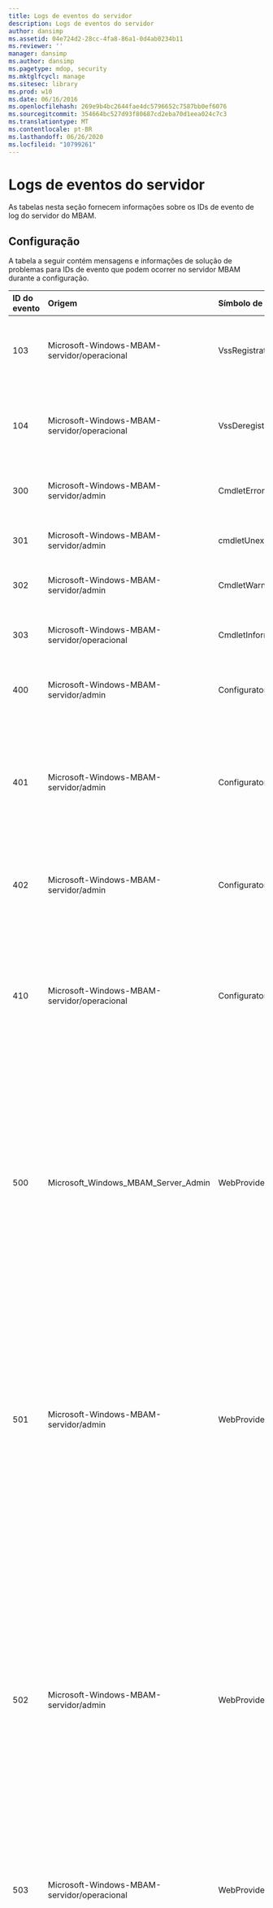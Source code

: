 ```yaml
---
title: Logs de eventos do servidor
description: Logs de eventos do servidor
author: dansimp
ms.assetid: 04e724d2-28cc-4fa8-86a1-0d4ab0234b11
ms.reviewer: ''
manager: dansimp
ms.author: dansimp
ms.pagetype: mdop, security
ms.mktglfcycl: manage
ms.sitesec: library
ms.prod: w10
ms.date: 06/16/2016
ms.openlocfilehash: 269e9b4bc2644fae4dc5796652c7587bb0ef6076
ms.sourcegitcommit: 354664bc527d93f80687cd2eba70d1eea024c7c3
ms.translationtype: MT
ms.contentlocale: pt-BR
ms.lasthandoff: 06/26/2020
ms.locfileid: "10799261"
---
```

# Logs de eventos do servidor


As tabelas nesta seção fornecem informações sobre os IDs de evento de log do servidor do MBAM.

## Configuração


A tabela a seguir contém mensagens e informações de solução de problemas para IDs de evento que podem ocorrer no servidor MBAM durante a configuração.

<table>
<colgroup>
<col width="20%" />
<col width="20%" />
<col width="20%" />
<col width="20%" />
<col width="20%" />
</colgroup>
<thead>
<tr class="header">
<th align="left">ID do evento</th>
<th align="left">Origem</th>
<th align="left">Símbolo de evento</th>
<th align="left">Mensagem</th>
<th align="left">Solução de problemas</th>
</tr>
</thead>
<tbody>
<tr class="odd">
<td align="left"><p>103</p></td>
<td align="left"><p>Microsoft-Windows-MBAM-servidor/operacional</p></td>
<td align="left"><p>VssRegistrationException</p></td>
<td align="left"><p>Uma exceção foi gerada durante o registro do VSS.</p></td>
<td align="left"><p></p></td>
</tr>
<tr class="even">
<td align="left"><p>104</p></td>
<td align="left"><p>Microsoft-Windows-MBAM-servidor/operacional</p></td>
<td align="left"><p>VssDeregistrationException</p></td>
<td align="left"><p>Uma exceção foi gerada durante o cancelamento de registro do VSS.</p></td>
<td align="left"><p></p></td>
</tr>
<tr class="odd">
<td align="left"><p>300</p></td>
<td align="left"><p>Microsoft-Windows-MBAM-servidor/admin</p></td>
<td align="left"><p>CmdletError</p></td>
<td align="left"><p>Falha ao remover a pasta.</p></td>
<td align="left"><p>Indica que ocorreu um erro de encerramento ao executar uma tarefa. Inspecione outras mensagens de evento no log para diagnosticar ainda mais a configuração do MBAM.</p></td>
</tr>
<tr class="even">
<td align="left"><p>301</p></td>
<td align="left"><p>Microsoft-Windows-MBAM-servidor/admin</p></td>
<td align="left"><p>cmdletUnexpectedError</p></td>
<td align="left"><p>Erro de cmdlet inesperado.</p></td>
<td align="left"><p></p></td>
</tr>
<tr class="odd">
<td align="left"><p>302</p></td>
<td align="left"><p>Microsoft-Windows-MBAM-servidor/admin</p></td>
<td align="left"><p>CmdletWarning</p></td>
<td align="left"><p>Aviso de cmdlet.</p></td>
<td align="left"><p></p></td>
</tr>
<tr class="even">
<td align="left"><p>303</p></td>
<td align="left"><p>Microsoft-Windows-MBAM-servidor/operacional</p></td>
<td align="left"><p>CmdletInformation</p></td>
<td align="left"><p>Informações do cmdlet.</p></td>
<td align="left"><p>Somente informativo; sem necessidade de solução de problemas. O evento indica que uma tarefa está ocorrendo pelos cmdlets como enabling\disabling um recurso ou cancelando uma operação.</p></td>
</tr>
<tr class="odd">
<td align="left"><p>400</p></td>
<td align="left"><p>Microsoft-Windows-MBAM-servidor/admin</p></td>
<td align="left"><p>ConfiguratorError</p></td>
<td align="left"><p>Erro do Configurador.</p></td>
<td align="left"><p>Indica que ocorreu um erro ao iniciar o configurador MBAM. Certifique-se de que o usuário tenha privilégios adequados para iniciar o configurador do MBAM.</p></td>
</tr>
<tr class="even">
<td align="left"><p>401</p></td>
<td align="left"><p>Microsoft-Windows-MBAM-servidor/admin</p></td>
<td align="left"><p>ConfiguratorUnexpectedError</p></td>
<td align="left"><p>Erro de configurador inesperado.</p></td>
<td align="left"><p>Indica que ocorreu um erro de encerramento ao executar uma tarefa do Configurador MBAM. A mensagem de erro conterá mais detalhes sobre o erro. Inspecione outras mensagens de erro no log de eventos para diagnosticar ainda mais a configuração do MBAM. Os erros conhecidos incluem:</p>
<ul>
<li><p>Falha ao recuperar ou validar um certificado selecionado pelo usuário</p></li>
<li><p>Falha ao analisar a URL dos relatórios</p></li>
<li><p>Falha ao abrir logs de eventos para o usuário</p></li>
</ul></td>
</tr>
<tr class="odd">
<td align="left"><p>402</p></td>
<td align="left"><p>Microsoft-Windows-MBAM-servidor/admin</p></td>
<td align="left"><p>ConfiguratorWarning</p></td>
<td align="left"><p>Aviso do Configurador.</p></td>
<td align="left"><p>Indica que uma tarefa do MBAM configurador não está concluída como esperado, mas não foi completamente reprovada. As tarefas conhecidas incluem o certificado ausente na loja do LocalMachine\My que foi configurada no recurso de aplicativo Web ou um tempo limite para uma tarefa pendente.</p></td>
</tr>
<tr class="even">
<td align="left"><p>410</p></td>
<td align="left"><p>Microsoft-Windows-MBAM-servidor/operacional</p></td>
<td align="left"><p>ConfiguratorInformation</p></td>
<td align="left"><p>Informações do Configurador.</p></td>
<td align="left"><p>Somente informativo; sem necessidade de solução de problemas. O evento indica que uma tarefa está sendo invocada pelo configurador MBAM. As tarefas conhecidas incluem:</p>
<ul>
<li><p>Iniciando o configurador</p></li>
<li><p>Verificando pré-requisitos de software para um recurso do MBAM</p></li>
<li><p>Validando parâmetros para um recurso do MBAM</p></li>
<li><p>Enabling\disabling\committing um recurso MBAM</p></li>
<li><p>Gerando um script do PowerShell a partir do Configurador</p></li>
</ul></td>
</tr>
<tr class="odd">
<td align="left"><p>500</p></td>
<td align="left"><p>Microsoft_Windows_MBAM_Server_Admin</p></td>
<td align="left"><p>WebProviderUnexpectedError</p></td>
<td align="left"><p>Erro inesperado do provedor do aplicativo Web.</p></td>
<td align="left"><p>Indica que ocorreu um erro ao habilitar e configurar um site da Web do MBAM ou serviço Web no IIS. Os erros conhecidos incluem:</p>
<ul>
<li><p>Falha ao localizar a pasta raiz WWW do IIS</p></li>
<li><p>Falha ao acessar a configuração do IIS no web.config devido a arquivos malformados ou configurações ausentes</p></li>
<li><p>Falha ao criar ou remover um aplicativo Web</p></li>
<li><p>Violação de acesso do IIS</p></li>
</ul>
<p>Esse erro também será registrado se MBAM não conseguir acessar o Active Directory (AD) para validar contas de usuário. Verifique se o IIS está instalado, corretamente configurado e se o serviço IIS está em execução. Verifique se todas as verificações de pré-requisitos do software MBAM foram aprovadas. Verifique se o usuário tem as permissões corretas para criar aplicativos Web na instância do IIS. Verifique se o usuário tem acesso para ler objetos de conta de usuário no AD.</p></td>
</tr>
<tr class="even">
<td align="left"><p>501</p></td>
<td align="left"><p>Microsoft-Windows-MBAM-servidor/admin</p></td>
<td align="left"><p>WebProviderError</p></td>
<td align="left"><p>Erro inesperado do provedor do aplicativo Web.</p></td>
<td align="left"><p>Indica que ocorreu um erro ao habilitar, desabilitar ou configurar um site ou serviço da Web do MBAM no IIS. Os erros conhecidos incluem:</p>
<ul>
<li><p>Falha ao ler informações de associação básicas ou WSHttp do IIS</p></li>
<li><p>Seção identidade ausente ou entrada DNS na seção identidade nos arquivos de configuração do IIS</p></li>
<li><p>Falha ao abrir a chave do registro HKLM\SOFTWARE\Microsoft\InetStp</p></li>
<li><p>Falha ao ler o valor PathWWWRoot da chave do registro HKLM\SOFTWARE\Microsoft\InetStp</p></li>
<li><p>O usuário está tentando especificar um nome de diretório virtual com um nome reservado para MBAM</p></li>
</ul>
<p>Verifique se o IIS está instalado e configurado corretamente. Verifique se a chave do registro HKLM\SOFTWARE\Microsoft\InetStp: PathWWWRoot existe e está acessível. Verifique se as informações de associação no IIS não estão corrompidas.</p></td>
</tr>
<tr class="odd">
<td align="left"><p>502</p></td>
<td align="left"><p>Microsoft-Windows-MBAM-servidor/admin</p></td>
<td align="left"><p>WebProviderWarning</p></td>
<td align="left"><p>Aviso de provedor de aplicativo Web.</p></td>
<td align="left"><p>Indica que ocorreu um erro de não encerramento ao habilitar um site ou serviço da Web do MBAM. Os erros conhecidos incluem:</p>
<ul>
<li><p>Falha ao acessar o AD para validar o SPN (nome da entidade de serviço) na conta do pool de aplicativos</p></li>
<li><p>Falha ao validar o SPN porque ele está atribuído a várias contas no AD</p></li>
<li><p>Falha ao registrar um SPN na conta do pool de aplicativos no AD</p></li>
<li><p>O SPN está registrado em uma conta diferente do pool de aplicativos no AD</p></li>
<li><p>Falha ao remover o SPN da conta do pool de aplicativos no anúncio durante uma operação de reversão</p></li>
<li><p>Falha ao verificar se o grupo de IIS_IUSRS recebeu o privilégio de logon como um lote no servidor IIS</p></li>
</ul>
<p>A mensagem do evento conterá mais informações sobre o erro específico. Verifique se o anúncio pode ser acessado do servidor em que a instalação do MBAM está sendo executada. Verifique se o usuário que está executando a instalação do MBAM tem permissões de leitura na conta do pool de aplicativos no AD. Se um SPN já estiver registrado na conta do pool de aplicativos no AD, certifique-se de que ele não esteja registrado em outras contas.</p></td>
</tr>
<tr class="even">
<td align="left"><p>503</p></td>
<td align="left"><p>Microsoft-Windows-MBAM-servidor/operacional</p></td>
<td align="left"><p>WebProviderInformation</p></td>
<td align="left"><p>Informações do provedor de aplicativos Web. Descritivo</p></td>
<td align="left"><p>Somente informativo; sem necessidade de solução de problemas. O evento indica que uma tarefa está sendo invocada pela configuração do MBAM. As tarefas conhecidas incluem obter a configuração do IIS, como informações de associação e site raiz, e configurar o SPN (nome da entidade de serviço).</p></td>
</tr>
<tr class="odd">
<td align="left"><p>600</p></td>
<td align="left"><p>Microsoft-Windows-MBAM-servidor/admin</p></td>
<td align="left"><p>SetupUnexpectedError</p></td>
<td align="left"><p>Erro de configuração inesperado.</p></td>
<td align="left"><p>Indica que ocorreu um erro de encerramento ao enabling\disabling ou configuração de um recurso do MBAM. Os erros conhecidos incluem:</p>
<ul>
<li><p>Falha ao reverter uma tarefa após um erro</p></li>
<li><p>Falha ao ler do registro</p></li>
<li><p>Falha ao criar ou excluir uma pasta no sistema de arquivos</p></li>
<li><p>Falha ao ler informações sobre a versão do SQL</p></li>
<li><p>Falha ao registrar o gravador VSS no SQL</p></li>
</ul>
<p>A mensagem do evento conterá mais informações sobre o erro específico. Verifique se todas as verificações de pré-requisitos do software MBAM foram aprovadas. Verifique se o caminho do registro MBAM, se existe, HKEY_LOCAL_MACHINE servidor \SOFTWARE\Microsoft\MBAM e todas as subchaves são legíveis. Verifique se o anúncio pode ser acessado do servidor em que a instalação do MBAM está sendo executada. Verifique se o usuário que está executando a instalação do MBAM tem permissões de leitura no AD.</p>
<p>Para um registro bem-sucedido do gravador do VSS, verifique se uma versão com suporte do SQL está instalada e se uma instância está acessível para o usuário que está executando a configuração do MBAM. Se você desabilitar um recurso do MBAM ou desinstalar o MBAM, verifique se todos os arquivos, como arquivos de log e arquivos de web.config estão fechados, para que o MBAM possa remover seus sites e serviços da Web.</p></td>
</tr>
<tr class="even">
<td align="left"><p>601</p></td>
<td align="left"><p>Microsoft-Windows-MBAM-servidor/admin</p></td>
<td align="left"><p>SetupError</p></td>
<td align="left"><p>Erro de instalação.</p></td>
<td align="left"><p>Indica que ocorreu um erro de encerramento ao enabling\disabling ou configuração de um recurso do MBAM. Os erros conhecidos incluem:</p>
<ul>
<li><p>Falha ao ler a configuração do MBAM no IIS</p></li>
<li><p>Seção appSettings corrompida na configuração do IIS ou configurações mal configuradas</p></li>
<li><p>Falha ao validar o nome do host</p></li>
<li><p>Falha ao ler informações sobre a versão do SQL</p></li>
<li><p>Falha ao registrar o gravador VSS no SQL</p></li>
</ul>
<p>A mensagem do evento conterá mais informações sobre o erro específico. Verifique se o IIS está instalado e configurado corretamente. Verifique se todas as verificações de pré-requisitos do software MBAM foram aprovadas. Para um registro bem-sucedido do gravador do VSS, verifique se uma versão com suporte do SQL está instalada e se uma instância está acessível para o usuário que está executando a configuração do MBAM.</p></td>
</tr>
<tr class="odd">
<td align="left"><p>602</p></td>
<td align="left"><p>Microsoft-Windows-MBAM-servidor/admin</p></td>
<td align="left"><p>SetupWarning</p></td>
<td align="left"><p>Aviso de instalação.</p></td>
<td align="left"><p>Indica que ocorreu um erro de não encerramento durante a enabling\disabling ou a configuração de um recurso MBAM, como a integração do Configuration Manager (CM) ou o aplicativo Web MBAM. Os erros conhecidos incluem: falha ao excluir relatórios do MBAM do ponto de função SRS no CM e falha ao resolver um nome de host do controlador de domínio. A mensagem do evento conterá mais informações sobre o erro específico.</p>
<p>Verifique se o anúncio pode ser acessado do servidor em que a instalação do MBAM está sendo executada. Verifique se o usuário que está executando a configuração do MBAM removeu permissões na instância do SSRS que está configurada como um ponto de função do SRS em CM.</p></td>
</tr>
<tr class="even">
<td align="left"><p>603</p></td>
<td align="left"><p>Microsoft-Windows-MBAM-servidor/operacional</p></td>
<td align="left"><p>SetupInformation</p></td>
<td align="left"><p>Informações de configuração.</p></td>
<td align="left"><p>Somente informativo; sem necessidade de solução de problemas.</p></td>
</tr>
<tr class="odd">
<td align="left"><p>605</p></td>
<td align="left"><p>Microsoft-Windows-MBAM-servidor/admin</p></td>
<td align="left"><p>WebProviderSoftwareCheckFailure</p></td>
<td align="left"><p>O aplicativo Web não pode ser habilitado porque uma ou mais dependências de software não estão sendo atendidas.</p></td>
<td align="left"><p>Durante a instalação do Web site/serviço Web do MBAM, a instalação do MBAM verifica se os pré-requisitos necessários estão corretos. Esta mensagem indica que o MBAM falhou ao instalar o Web site/serviço Web solicitado, pois o pré-requisito necessário está ausente. Consulte mensagens de erro anteriores a essa mensagem para obter mais informações sobre pré-requisitos ausentes.</p></td>
</tr>
<tr class="even">
<td align="left"><p>606</p></td>
<td align="left"><p>Microsoft-Windows-MBAM-servidor/admin</p></td>
<td align="left"><p>SetupParameterValidationFailure</p></td>
<td align="left"><p>O parâmetro necessário para habilitar o recurso do servidor não foi especificado ou não passou na validação.</p></td>
<td align="left"><p>Indica que o parâmetro necessário para configurar um recurso MBAM não foi especificado ou não passou na validação.</p></td>
</tr>
<tr class="odd">
<td align="left"><p>607</p></td>
<td align="left"><p>Microsoft-Windows-MBAM-servidor/admin</p></td>
<td align="left"><p>SetupParameterValidationFailureWithError</p></td>
<td align="left"><p>Erro encontrado ao tentar validar o parâmetro especificado necessário para habilitar o recurso do servidor.</p></td>
<td align="left"><p>Indica que um erro foi encontrado ao tentar validar o parâmetro especificado necessário para habilitar o recurso do servidor.</p></td>
</tr>
<tr class="even">
<td align="left"><p>700</p></td>
<td align="left"><p>Microsoft-Windows-MBAM-servidor/admin</p></td>
<td align="left"><p>DbProviderUnexpectedError</p></td>
<td align="left"><p>Erro inesperado do provedor do BD.</p></td>
<td align="left"><p></p></td>
</tr>
<tr class="odd">
<td align="left"><p>701</p></td>
<td align="left"><p>Microsoft-Windows-MBAM-servidor/admin</p></td>
<td align="left"><p>DbProviderError</p></td>
<td align="left"><p>Erro do provedor do BD.</p></td>
<td align="left"><p>A mensagem contida na seção EventDetails deve fornecer mais informações sobre o erro real. Estas são algumas das áreas a serem verificadas:</p>
<ul>
<li><p>A instalação do MBAM falhou ao se conectar ao banco de dados usando as informações de conexão fornecidas. Verifique os detalhes da cadeia de conexão fornecidos à instalação do MBAM.</p></li>
<li><p>A instalação do MBAM não pôde se conectar ao banco de dados fornecido usando as credenciais de conta de domínio fornecidas. Verifique se o nome de usuário e a senha da conta de domínio são válidos.</p></li>
<li><p>A instalação do MBAM não pôde se conectar ao banco de dados fornecido usando as credenciais de conta de domínio fornecidas. Verifique se a conta de domínio fornecida tem permissões necessárias no lugar para se conectar ao banco de dados do MBAM.</p></li>
<li><p>MBAM PAC do DAC não será bem-sucedida se uma versão mais recente do banco de dados do MBAM já estiver instalada. Verifique se uma nova versão do bancos de dados do MBAM não existe no SQL Server fornecido.</p></li>
</ul></td>
</tr>
<tr class="even">
<td align="left"><p>702</p></td>
<td align="left"><p>Microsoft-Windows-MBAM-servidor/admin</p></td>
<td align="left"><p>DbProviderWarning</p></td>
<td align="left"><p>Aviso do provedor de BD.</p></td>
<td align="left"><p></p></td>
</tr>
<tr class="odd">
<td align="left"><p>703</p></td>
<td align="left"><p>Microsoft-Windows-MBAM-servidor/operacional</p></td>
<td align="left"><p>DbProviderInformation</p></td>
<td align="left"><p>Informações do provedor do banco de dados.</p></td>
<td align="left"><p>Somente informativo; sem necessidade de solução de problemas.</p></td>
</tr>
<tr class="even">
<td align="left"><p>704</p></td>
<td align="left"><p>Microsoft-Windows-MBAM-servidor/admin</p></td>
<td align="left"><p>DbProviderDacError</p></td>
<td align="left"><p>Ocorreu um erro ao implantar o aplicativo da camada de dados.</p></td>
<td align="left"><p>O MBAM empacota seus bancos de dados como aplicativos da camada de dados e tenta registrá-los usando Microsoft. SqlServer. DAC. DacServices. A mensagem de erro no contexto é reportada pelo serviço DAC. O evento deve conter informações detalhadas sobre o que causou. Leia as informações na mensagem de erro para solucionar e corrigir o problema.</p></td>
</tr>
<tr class="odd">
<td align="left"><p>705</p></td>
<td align="left"><p>Microsoft-Windows-MBAM-servidor/admin</p></td>
<td align="left"><p>DbProviderDacWarning</p></td>
<td align="left"><p>Ocorreu um aviso ao implantar o aplicativo da camada de dados.</p></td>
<td align="left"><p>MBAM compacta seus bancos de dados como aplicativo da camada de dados e tenta registrá-los usando Microsoft. SqlServer. DAC. DacServices. A mensagem de aviso em contexto é reportada pelo serviço DAC. O evento deve conter informações detalhadas sobre o que causou. Leia as informações na mensagem de aviso para solucionar e corrigir o problema.</p></td>
</tr>
<tr class="even">
<td align="left"><p>706</p></td>
<td align="left"><p>Microsoft-Windows-MBAM-servidor/operacional</p></td>
<td align="left"><p>DbProviderDacInformation</p></td>
<td align="left"><p>Uma mensagem foi gerada durante a implantação do aplicativo da camada de dados.</p></td>
<td align="left"><p>Somente informativo; sem necessidade de solução de problemas.</p></td>
</tr>
<tr class="odd">
<td align="left"><p>800</p></td>
<td align="left"><p>Microsoft-Windows-MBAM-servidor/admin</p></td>
<td align="left"><p>ReportProviderUnexpectedError</p></td>
<td align="left"><p>Erro inesperado do provedor de relatório.</p></td>
<td align="left"><p>Erro inesperado do provedor de relatório. Descritivo {exceptionDetails} Estes são alguns dos possíveis detalhes da exceção:</p>
<p><strong>Ocorreu um erro ao obter o nome do &#39; do diretório {directoryName} &#39;</strong></p>
<p><strong>Ocorreu uma exceção ao obter arquivos para o diretório &#39; {directoryName} &#39;</strong></p>
<p><strong>Ocorreu uma exceção ao enumerar os diretórios no diretório &#39; {directoryName} &#39;</strong></p>
<p><strong>Ocorreu uma exceção ao ler todos os bytes para o arquivo &#39; {fileName} &#39;</strong></p>
<p>Durante a instalação do MBAM, o programa de instalação do MBAM descompacta todos os arquivos de relatório para o caminho de instalação especificado. Como parte da instalação do relatório, o módulo de instalação tenta acessar os arquivos de relatório descompactados no caminho de instalação e se comunica com o SQL Reporting Services para publicar os arquivos de relatório. Os erros acima ocorrem quando o MBAM não pode acessar os arquivos/pastas no caminho de instalação descompactado. Estas são algumas dicas para solucionar esse problema:</p>
<ul>
<li><p>Verifique se o MBAM está instalado.</p></li>
<li><p>Verifique se a RegKey HKEY_LOCAL_MACHINE \SOFTWARE\Microsoft\MBAM Server\InstallationPath está presente e acessível para o usuário que está executando.</p></li>
<li><p>Verifique se o caminho para os arquivos de relatório em MBAM InstallationPath não excede 248 caracteres.</p></li>
<li><p>Verifique se a pasta de instalação do MBAM ou os arquivos contidos no caminho de instalação do MBAM não foram modificados desde a instalação.</p></li>
<li><p>Verifique se o usuário que está executando a instalação está autorizado a ler de/gravar na pasta de instalação do MBAM.</p></li>
</ul>
<p><strong>Falha na conectividade do Reporting Services. {exceptionDetails}</strong></p>
<p>Durante a instalação dos relatórios do MBAM, os módulos tentam se comunicar com os serviços Web do SSRS para criar pastas e publicar relatórios. A mensagem acima indica que o MBAM não pôde localizar ou se comunicar com os serviços Web do SSRS. Estas são algumas dicas para solucionar esse problema:</p>
<ul>
<li><p>Verifique se o SSRS está instalado no computador especificado.</p></li>
<li><p>Usar o console do SSRS Verifique se o SSRS está habilitado e em execução.</p></li>
<li><p>Verifique se o usuário que está executando a instalação está autorizado a acessar o SSRS.</p></li>
</ul>
<p><strong>Falha ao remover os relatórios do MBAM que usam a URL da instância do Reporting Services &#39; {SSRSInstanceUrl} &#39;. Certifique-se de que a instância do SSRS necessária para os relatórios do MBAM esteja em execução e configurada corretamente.</strong></p>
<p>Quando a instalação do MBAM falha ou quando o usuário desabilita recursos de relatórios do MBAM, o módulo de instalação remove relatórios SSRS. A mensagem acima indica que o MBAM falhou ao remover relatórios SSRS. Estas são algumas dicas para solucionar esse problema:</p>
<ul>
<li><p>Verifique se o SSRS está instalado no computador especificado.</p></li>
<li><p>Usar o console do SSRS Verifique se o SSRS está habilitado e em execução.</p></li>
<li><p>Verifique se o usuário que está executando a instalação está autorizado a acessar o SSRS.</p></li>
</ul>
<p><strong>Ocorreu um erro ao publicar os relatórios. {exceptionDetails}.</strong></p>
<p>Durante a instalação dos relatórios do MBAM, os módulos tentam se comunicar com os serviços Web do SSRS para criar pastas e publicar relatórios. A mensagem acima indica que o serviço Web do SSRS relatou e exceção ao publicar relatórios. Estas são algumas dicas para solucionar esse problema:</p>
<ul>
<li><p>Usar o console do SSRS Verifique se o SSRS está habilitado e em execução.</p></li>
<li><p>Verifique se o usuário que está executando a instalação está autorizado a acessar/publicar relatórios no SSRS.</p></li>
</ul>
<p><strong>Uma política para o nome de usuário do grupo &#39; {userName} &#39; já existe. Caso não esteja correto, revise manualmente o serviço de relatório para políticas duplicadas ou inválidas.</strong></p>
<p>Após a publicação de relatórios do MBAM, a instalação do MBAM tenta criar um MBAM relatar funções aos usuários (se ele ainda não existir) e define a política de usuário correspondente. O erro acima indica que o serviço Web SSRS emitiu uma exceção ao configurar a política de função de usuário de relatório. Siga as instruções na mensagem do evento e consulte &quot; <a href="https://www.microsoft.com/technet/support/ee/transform.aspx?ProdName=SQL+Server+Reporting+Services&amp;ProdVer=8.00&amp;EvtID=rsInvalidPolicyDefinition&amp;EvtSrc=Microsoft.ReportingServices.Diagnostics.ErrorStrings.resources.Strings&amp;LCID=1033&amp;quot" data-raw-source="https://www.microsoft.com/technet/support/ee/transform.aspx?ProdName=SQL+Server+Reporting+Services&amp;amp;ProdVer=8.00&amp;amp;EvtID=rsInvalidPolicyDefinition&amp;amp;EvtSrc=Microsoft.ReportingServices.Diagnostics.ErrorStrings.resources.Strings&amp;amp;LCID=1033&amp;quot"> https://www.microsoft.com/technet/support/ee/transform.aspx?ProdName=SQL+Server+Reporting+Services&amp ; ProdVer = 8 &amp; EvtID = rsInvalidPolicyDefinition &amp; EvtSrc = Microsoft. ReportingServices. Diagnostics. ErrorStrings. Resources. Strings &amp; LCID = 1033&quot </a> ; para obter mais ajuda.</p>
<p><strong>Ocorreu um erro ao validar o acesso ao SSRS {exceptionDetails}.</strong></p>
<p>Como parte da verificação de pré-requisitos, a configuração do MBAM verifica se o usuário tem permissões necessárias para acessar/criar pasta em SSRS. A mensagem de erro indica que ocorreu uma exceção ao verificar o acesso ao SSRS. Consulte os detalhes da exceção para obter dicas de depuração.</p>
<p><strong>Ocorreu um erro de SOAP ao verificar a URL do SSRS. {exceptionDetails}</strong></p>
<p><strong>Ocorreu um erro na Web ao verificar a URL do SSRS. {exceptionDetails}</strong></p>
<p><strong>Ocorreu um erro http/https ao verificar a URL do SSRS. {exceptionDetails}</strong></p>
<p><strong>Ocorreu um erro ao verificar a URL do SSRS. {exceptionDetails}</strong></p>
<p>Como parte da verificação de pré-requisitos, a configuração do MBAM recupera URLs associadas à instância do SSRS fornecida e tenta se comunicar com o serviço Web do SSRS. A mensagem de erro acima indica que o serviço Web SSRS na URL fornecida emitiu uma exceção, consulte os detalhes da exceção para obter mais informações. Estas são algumas dicas para resolver problemas de comunicação do SSRS.</p>
<ul>
<li><p>Verifique se o SSRS está instalado no computador especificado.</p></li>
<li><p>Usar o console do SSRS Verifique se o SSRS está habilitado e em execução.</p></li>
<li><p>Verifique se o usuário que está executando a instalação está autorizado a acessar o SSRS.</p></li>
</ul>
<p><strong>Ocorreu um erro ao recuperar a versão do SSRS. {exceptionDetails}</strong></p>
<p>Como parte da verificação de pré-requisitos, a configuração MBAM consulta o WMI para recuperar o número de versão associado à instância SSRS fornecida. A mensagem de erro acima indica que ocorreu uma exceção ao consultar o WMI. Consulte exceptionDetails para obter mais informações. Estas são algumas verificações que você pode executar:</p>
<ul>
<li><p>Verifique se o SSRS com o nome da instância especificado está instalado no computador especificado.</p></li>
<li><p>Usar o console do SSRS Verifique se o SSRS está habilitado e em execução.</p></li>
<li><p>Verifique se o usuário que está executando a instalação está autorizado a consultar classe SSRS em namespace WMI.</p></li>
</ul>
<p><strong>O usuário atual não está autorizado a acessar o namespace WMI &#39; {ssrsWMINamespace} &#39;.</strong></p>
<p><strong>Ocorreu um erro ao enumerar o namespace &#39; {ssrsWMINamespace} &#39;. O servidor de RPC para o provedor de WMI SSRS no host local não foi encontrado.</strong></p>
<p><strong>Ocorreu um erro ao enumerar o namespace &#39; {ssrsNamespace} &#39;. Não é possível localizar uma instância do SSRS no host local.</strong></p>
<p><strong>Ocorreu um erro ao acessar o WMI. O servidor de RPC para a instância &#39; {ssrsInstance} &#39; não foi encontrado.</strong></p>
<p><strong>Ocorreu um erro ao acessar o WMI. O nome da instância &#39; {ssrsInstanceName} &#39; não está correto.</strong></p>
<p><strong>Ocorreu um erro ao acessar o WMI. Não é possível encontrar a instância &#39; {ssrsInstanceName} &#39; no host local.</strong></p>
<p>Como parte da verificação de pré-requisitos, a configuração MBAM consulta o WMI para recuperar o namespace WMI associado à instância fornecida. A mensagem de erro acima indica que e exceção ocorreu ao consultar a WMI. Consulte exceptionDetails para obter mais informações. Estas são algumas verificações que você pode executar:</p>
<ul>
<li><p>Verifique se o SSRS com o nome da instância especificado está instalado no computador especificado.</p></li>
<li><p>Usar o console do SSRS Verifique se o SSRS está habilitado e em execução.</p></li>
<li><p>Verifique se o usuário que está executando a instalação está autorizado a acessar/consultar a classe SSRS em namespace WMI.</p></li>
</ul></td>
</tr>
<tr class="even">
<td align="left"><p>801</p></td>
<td align="left"><p>Microsoft-Windows-MBAM-servidor/admin</p></td>
<td align="left"><p>ReportProviderError</p></td>
<td align="left"><p>Erro inesperado do provedor de relatório.</p></td>
<td align="left"><p>Devido ao nome da instância do SQL Server Reporting Services, o MBAM tenta encontrar o namespace WMI correspondente à instância de relatório e se conecta a ele. Esse erro ocorre se o MBAM encontrar uma exceção quando o MBAM procura ou tenta se conectar ao namespace WMI do SSRS. Leia as informações nas mensagens de erro registradas no canal de instalação do MBAM antes desta mensagem para obter mais detalhes. Veja algumas coisas que você pode verificar:</p>
<ul>
<li><p>Verifique se o SSRS com o nome de instância fornecido está ativo e em execução</p></li>
<li><p>Verifique se a conta de usuário que executa a instalação do MBAM tem as permissões necessárias para consultar/conectar-se ao namespace WMI do SSRS</p></li>
</ul></td>
</tr>
<tr class="odd">
<td align="left"><p>802</p></td>
<td align="left"><p>Microsoft-Windows-MBAM-servidor/admin</p></td>
<td align="left"><p>ReportProviderWarning</p></td>
<td align="left"><p>Aviso do provedor de relatório.</p></td>
<td align="left"><p></p></td>
</tr>
<tr class="even">
<td align="left"><p>803</p></td>
<td align="left"><p>Microsoft-Windows-MBAM-servidor/operacional</p></td>
<td align="left"><p>ReportProviderInformation</p></td>
<td align="left"><p>Relatar informações do provedor.</p></td>
<td align="left"><p>Somente informativo; sem necessidade de solução de problemas.</p></td>
</tr>
<tr class="odd">
<td align="left"><p>900</p></td>
<td align="left"><p>Microsoft-Windows-MBAM-servidor/admin</p></td>
<td align="left"><p>CMProviderUnexpectedError</p></td>
<td align="left"><p>Erro inesperado do provedor CM.</p></td>
<td align="left"><p>Indica que ocorreu um erro de encerramento ao enabling\disabling ou configuração do recurso de integração do Configuration Manager (CM) no MBAM. Os erros conhecidos incluem:</p>
<ul>
<li><p>Falha ao se conectar ao servidor de site CM pelo provedor de SMS</p></li>
<li><p>Falha ao ler do registro</p></li>
<li><p>Falha ao criar ou excluir uma pasta no sistema de arquivos</p></li>
<li><p>Falha ao localizar a instalação do console do Configuration Manager no computador local</p></li>
<li><p>Falha ao recuperar informações para a instância do SSRS configurada como um ponto de função do SRS no CM</p></li>
</ul>
<p>A mensagem do evento conterá mais informações sobre o erro específico. Verifique se todas as verificações de pré-requisitos do software MBAM foram aprovadas. Verifique se o caminho do registro MBAM, se existe, HKEY_LOCAL_MACHINE servidor \SOFTWARE\Microsoft\MBAM e todas as subchaves são legíveis. Verifique se o MBAM está sendo integrado com uma versão com suporte do Configuration Manager. Verifique se o console do Configuration Manager está instalado no computador em que a configuração do MBAM está sendo invocada e se o console pode ser usado para conexão com o servidor de site de destino CM. Verifique se uma instância válida do SSRS está configurada como um ponto de função do SRS em CM e se o usuário que está executando a configuração MBAM tem permissões read\write na instância do SSRS.</p></td>
</tr>
<tr class="even">
<td align="left"><p>901</p></td>
<td align="left"><p>Microsoft-Windows-MBAM-servidor/admin</p></td>
<td align="left"><p>CMProviderError</p></td>
<td align="left"><p>Erro inesperado do provedor CM.</p></td>
<td align="left"><p>Indica que ocorreu um erro de encerramento ao enabling\disabling ou configuração do recurso de integração do Configuration Manager (CM) no MBAM. Os erros conhecidos incluem:</p>
<ul>
<li><p>Falha ao se conectar ao servidor de site CM pelo provedor de SMS</p></li>
<li><p>Falha ao ler do registro</p></li>
<li><p>Falha ao criar ou excluir uma pasta no sistema de arquivos</p></li>
<li><p>Falha ao localizar a instalação do console do Configuration Manager no computador local</p></li>
<li><p>pasta do ConfigMgr ausente no SSRS como a pasta raiz dos relatórios de ponto de função SRS</p></li>
<li><p>fonte de dados compartilhada do ConfigMgr ausente no SSRS</p></li>
<li><p>Falha ao implantar relatórios SSRS na instância do SSRS configurada como um ponto de função do SRS no CM</p></li>
<li><p>Falha ao criar itens de configuração e linhas de base em CM</p></li>
</ul>
<p>A mensagem do evento conterá mais informações sobre o erro específico. Verifique se todas as verificações de pré-requisitos do software MBAM foram aprovadas. Verifique se o caminho do registro MBAM, se existe, HKEY_LOCAL_MACHINE servidor \SOFTWARE\Microsoft\MBAM e todas as subchaves são legíveis. Verifique se o MBAM está sendo integrado com uma versão com suporte do Configuration Manager. Verifique se o console do Configuration Manager está instalado no computador em que a configuração do MBAM está sendo invocada e se o console pode ser usado para conexão com o servidor de site de destino CM. Verifique se o usuário tem as permissões read\write necessárias para criar itens de configuração, linhas de base e coleções em CM. Verifique se uma instância válida do SSRS está configurada como um ponto de função do SRS em CM e se o usuário que está executando a configuração MBAM tem permissões read\write na instância do SSRS.</p></td>
</tr>
<tr class="odd">
<td align="left"><p>902</p></td>
<td align="left"><p>Microsoft_Windows_MBAM_Server_Admin</p></td>
<td align="left"><p>CMProviderWarning</p></td>
<td align="left"><p>Aviso do provedor CM.</p></td>
<td align="left"><p>Indica que ocorreu um erro de não encerramento ao habilitar o recurso de integração do Configuration Manager (CM). Os erros conhecidos incluem: falha ao confirmar regras de coleta no conjunto de computadores com suporte MBAM em CM e outros erros relacionados a redes e SSRS.</p>
<p>A mensagem do evento conterá mais informações sobre o erro específico. Algumas operações que causaram esse aviso são desativadas após o aviso. Se, após várias tentativas, o erro persistir, MBAM poderá terminar com um erro real. Inspecione outras mensagens de evento no log para diagnosticar ainda mais a configuração do MBAM.</p></td>
</tr>
<tr class="even">
<td align="left"><p>903</p></td>
<td align="left"><p>Microsoft-Windows-MBAM-servidor/operacional</p></td>
<td align="left"><p>CMProviderInformation</p></td>
<td align="left"><p>Informações do provedor CM.</p></td>
<td align="left"><p>Somente informativo; sem necessidade de solução de problemas.</p></td>
</tr>
</tbody>
</table>

 

## Operação


A tabela a seguir contém mensagens e informações de solução de problemas para IDs de evento que podem ocorrer enquanto o MBAM está em execução.

<table>
<colgroup>
<col width="20%" />
<col width="20%" />
<col width="20%" />
<col width="20%" />
<col width="20%" />
</colgroup>
<thead>
<tr class="header">
<th align="left">ID do evento</th>
<th align="left">Origem</th>
<th align="left">Símbolo de evento</th>
<th align="left">Mensagem</th>
<th align="left">Solução de problemas</th>
</tr>
</thead>
<tbody>
<tr class="odd">
<td align="left"><p>um</p></td>
<td align="left"><p>Microsoft-Windows-MBAM-Web/administrador</p></td>
<td align="left"><p>WebAppSpnError</p></td>
<td align="left"><p>Aplicativo: {SiteName} {VirtualDirectory} não contém os seguintes nomes principais de serviço (SPNs): {ListOfSpns} registre os SPNs necessários na conta: {ExecutionAccount}.</p></td>
<td align="left"><p>Para que a autenticação integrada do Windows seja bem-sucedida, os SPNs necessários devem estar vigentes. Esta mensagem indica que o SPN necessário para o aplicativo MBAM não foi configurado corretamente. Os detalhes contidos nesse evento devem fornecer mais informações.</p>
<p>Consulte "nome da entidade de serviço (SPN)" nos <a href="mbam-25-server-prerequisites-for-stand-alone-and-configuration-manager-integration-topologies.md#bkmk-prereqsams" data-raw-source="[MBAM 2.5 Server Prerequisites for Stand-alone and Configuration Manager Integration Topologies](mbam-25-server-prerequisites-for-stand-alone-and-configuration-manager-integration-topologies.md#bkmk-prereqsams)"> pré-requisitos do servidor do MBAM 2,5 para topologias autônomas e </a> de integração do Configuration Manager para obter mais informações.</p></td>
</tr>
<tr class="even">
<td align="left"><p>4</p></td>
<td align="left"><p>Microsoft-Windows-MBAM-Web/operacional</p></td>
<td align="left"><p>PerformanceCounterError</p></td>
<td align="left"><p>Ocorreu um erro ao recuperar um contador de desempenho.</p>
<p>Mensagem: {EventMessage} Category: {CategoryOfPerformanceCounter} contador de desempenho: {NameOfPerformanceCounter} instância: {nome da instância de categoria do contador de desempenho} exceção: {ExceptionThrown}</p>
<p>A mensagem de rastreamento conterá a mensagem de exceção real, algumas delas são explicadas aqui:</p>
<p><strong>ArgumentNullException </strong> : essa exceção será lançada se a categoria, o contador ou a instância do contador de desempenho solicitado for inválido.</p>
<p><strong>System. InvalidOperationException </strong> : CategoryName é uma cadeia de caracteres vazia ( &quot; &quot; ).-ou-CounterName é uma cadeia de caracteres vazia ( &quot; &quot; ).</p>
<p>-ou-a configuração de permissão de leitura/gravação solicitada é inválida para este contador.</p>
<p>-ou-a categoria especificada não existe (se readOnly for verdadeiro).</p>
<p>-ou-a categoria especificada não é uma categoria personalizada do .NET Framework (se readOnly for falso).</p>
<p>-ou-a categoria especificada está marcada como de várias instâncias e requer que o contador de desempenho seja criado com um nome de instância.</p>
<p>-ou-instanceName tem mais de 127 caracteres.</p>
<p>-ou-NomeDaCategoria e counterName foram traduzidos em diferentes idiomas.</p>
<p><strong>System. ComponentModel. Win32exception </strong> : ocorreu um erro ao acessar uma API do sistema.</p>
<p><strong>System. PlatformNotSupportedException </strong> : a plataforma é windows 98 ou Windows Millennium Edition (me), que não dá suporte a contadores de desempenho.</p>
<p><strong>System. UnauthorizedAccessException </strong> : o código que está em execução sem privilégios administrativos tentou ler um contador de desempenho.</p></td>
<td align="left"><p>A mensagem contida no evento fornecerá mais detalhes sobre a exceção que foi lançada. Se um System. UnauthorizedAccessException foi lançado, verifique se a conta de execução do MBAM (pool de aplicativos) tem acesso a APIs de contador de desempenho.</p></td>
</tr>
<tr class="odd">
<td align="left"><p>100</p></td>
<td align="left"><p>Microsoft-Windows-MBAM-Web/administrador</p></td>
<td align="left"><p>AdminServiceRecoveryDbError</p></td>
<td align="left"><p><strong>GetMachineUsers </strong> : ocorreu um erro ao obter as informações do usuário a partir do banco de dados. Mensagem: {Message}-ou-</p>
<p><strong>GetRecoveryKey </strong> : ocorreu um erro ao obter a chave de recuperação do banco de dados. Mensagem: {Message}-ou-</p>
<p><strong>GetRecoveryKey </strong> : ocorreu um erro ao obter as informações do usuário a partir do banco de dados. Mensagem: {Message}-ou-</p>
<p><strong>GetRecoveryKeyIds </strong> : ocorreu um erro ao obter as IDs da chave de recuperação do banco de dados. Mensagem: {Message}-ou-</p>
<p><strong>GetTpmHashForUser </strong> : ocorreu um erro ao obter dados de hash TPM do banco de dados de recuperação. Mensagem: {Message}-ou-</p>
<p><strong>GetTpmHashForUser </strong> : ocorreu um erro ao obter dados de hash TPM do banco de dados de recuperação. Mensagem: {Message}-ou-</p>
<p><strong>QueryDriveRecoveryData </strong> : ocorreu um erro ao obter dados de recuperação de unidade do banco de dados. Mensagem: {Message}-ou-</p>
<p><strong>QueryRecoveryKeyIdsForUser </strong> : ocorreu um erro ao obter as IDs da chave de recuperação do banco de dados. Mensagem: {Message}-ou-</p>
<p><strong>QueryVolumeUsers </strong> : ocorreu um erro ao obter as informações do usuário a partir do banco de dados.</p></td>
<td align="left"><p>Essa mensagem é registrada sempre que há uma exceção durante a comunicação com o banco de dados de recuperação do MBAM. Leia as informações contidas no rastreamento para obter detalhes específicos sobre a exceção.</p>
<p>Para obter as etapas de solução de problemas detalhadas, consulte o artigo do TechNet <a href="https://social.technet.microsoft.com/wiki/contents/articles/2102.how-to-troubleshoot-connecting-to-the-sql-server-database-engine.aspx" data-raw-source="[How to Troubleshoot Connecting to the SQL Server Database Engine](https://social.technet.microsoft.com/wiki/contents/articles/2102.how-to-troubleshoot-connecting-to-the-sql-server-database-engine.aspx)"> como solucionar problemas de conexão com o mecanismo de banco de dados do SQL Server </a> .</p></td>
</tr>
<tr class="even">
<td align="left"><p>101</p></td>
<td align="left"><p>Microsoft-Windows-MBAM-Web/administrador</p></td>
<td align="left"><p>AdminServiceComplianceDbError</p></td>
<td align="left"><p><strong>GetRecoveryKey </strong> : ocorreu um erro ao registrar um evento de auditoria no banco de dados de conformidade. Mensagem: {Message}-ou-</p>
<p><strong>GetRecoveryKeyIds </strong> : ocorreu um erro ao registrar um evento de auditoria no banco de dados de conformidade. Mensagem: {Message}-ou-</p>
<p><strong>GetTpmHashForUser </strong> : ocorreu um erro ao registrar um evento de auditoria no banco de dados de conformidade. Mensagem: {Message}-ou-</p>
<p><strong>QueryRecoveryKeyIdsForUser </strong> : ocorreu um erro ao registrar um evento de auditoria no banco de dados de conformidade. Mensagem: {Message}-ou-</p>
<p><strong>QueryDriveRecoveryData </strong> : ocorreu um erro ao registrar um evento de auditoria no banco de dados de conformidade. Mensagem: {Message}</p></td>
<td align="left"><p>Essa mensagem é registrada sempre que há uma exceção ao comunicar o banco de dados de conformidade do MBAM. Leia as informações contidas no rastreamento para obter detalhes específicos sobre a exceção.</p>
<p>Para obter as etapas de solução de problemas detalhadas, consulte o artigo do TechNet <a href="https://social.technet.microsoft.com/wiki/contents/articles/2102.how-to-troubleshoot-connecting-to-the-sql-server-database-engine.aspx" data-raw-source="[How to Troubleshoot Connecting to the SQL Server Database Engine](https://social.technet.microsoft.com/wiki/contents/articles/2102.how-to-troubleshoot-connecting-to-the-sql-server-database-engine.aspx)"> como solucionar problemas de conexão com o mecanismo de banco de dados do SQL Server </a> .</p></td>
</tr>
<tr class="odd">
<td align="left"><p>102</p></td>
<td align="left"><p>Microsoft-Windows-MBAM-Web/administrador</p></td>
<td align="left"><p>AgentServiceRecoveryDbError</p></td>
<td align="left"><p></p></td>
<td align="left"><p>Esta mensagem indica uma exceção quando o serviço de agente MBAM tenta se comunicar com o banco de dados de recuperação. Leia a mensagem contida no evento para obter informações específicas sobre a exceção.</p>
<p>Consulte o artigo do TechNet <a href="https://social.technet.microsoft.com/wiki/contents/articles/2102.how-to-troubleshoot-connecting-to-the-sql-server-database-engine.aspx" data-raw-source="[How to Troubleshoot Connecting to the SQL Server Database Engine](https://social.technet.microsoft.com/wiki/contents/articles/2102.how-to-troubleshoot-connecting-to-the-sql-server-database-engine.aspx)"> como solucionar problemas de conexão com o mecanismo de banco de dados do SQL Server </a> para verificar se a conta do pool de aplicativos do MBAM tem as permissões necessárias para se conectar ou executar no banco de dados de recuperação do MBAM.</p></td>
</tr>
<tr class="even">
<td align="left"><p>103</p></td>
<td align="left"><p>Microsoft-Windows-MBAM-Web/administrador</p></td>
<td align="left"><p>AgentServiceError</p></td>
<td align="left"><p>Não é possível detectar uma conta de computador cliente ou uma conta de usuário de migração de dados. - ou -</p>
<p>A verificação da conta falhou para a identificação de chamadas.</p></td>
<td align="left"><p>Sempre que uma chamada é feita nos &quot; &quot; &quot; &quot; métodos da Web PostKeyRecoveryInfo, IsRecoveryKeyResetRequired, &quot; CommitRecoveryKeyRest &quot; ou &quot; GetTpmHash &quot; nos serviços de agente do MBAM, ele recupera o contexto do chamador para obter credenciais de chamadas. Se o contexto do chamador for nulo ou ficar vazio, o serviço do agente MBAM registrará &quot; não é possível detectar a conta de computador cliente ou a conta de usuário da migração de dados.&quot;</p>
<p>A verificação da conta da mensagem &quot; falhou para a identificação de chamadas &quot; será registrada se o método da Web estiver esperando que o chamador seja uma conta de computador e o chamador não seja uma conta de computador, ou se o método da Web estiver, exceto se o autor for uma conta de usuário, e o chamador não for uma conta de usuário ou membro da conta do grupo de migração de dados.</p></td>
</tr>
<tr class="odd">
<td align="left"><p>104</p></td>
<td align="left"><p>Microsoft-Windows-MBAM-Web/administrador</p></td>
<td align="left"><p>StatusServiceComplianceDbConfigError</p></td>
<td align="left"><p>&quot;A cadeia de conexão do banco de dados de conformidade no registro está vazia.&quot;</p></td>
<td align="left"><p>Essa mensagem é registrada sempre que a cadeia de conexão do BD de conformidade é inválida.</p>
<p>Verifique o valor na chave do registro HKLM\Software\Microsoft\MBAM Server\Web\ComplianceDBConnectionString</p></td>
</tr>
<tr class="even">
<td align="left"><p>105</p></td>
<td align="left"><p>Microsoft-Windows-MBAM-Web/administrador</p></td>
<td align="left"><p>StatusServiceComplianceDbError</p></td>
<td align="left"><p></p></td>
<td align="left"><p>Esse erro indica que os sites/serviços Web do MBAM não puderam se conectar ao banco de dados do MBAMCompliance.</p>
<p>Consulte o artigo do TechNet <a href="https://social.technet.microsoft.com/wiki/contents/articles/2102.how-to-troubleshoot-connecting-to-the-sql-server-database-engine.aspx" data-raw-source="[How to Troubleshoot Connecting to the SQL Server Database Engine](https://social.technet.microsoft.com/wiki/contents/articles/2102.how-to-troubleshoot-connecting-to-the-sql-server-database-engine.aspx)"> como solucionar problemas de conexão com o mecanismo de banco de dados do SQL Server </a> para verificar se a conta do pool de aplicativos do IIS pode se conectar ao banco de dados de conformidade do MBAM.</p></td>
</tr>
<tr class="odd">
<td align="left"><p>106</p></td>
<td align="left"><p>Microsoft-Windows-MBAM-Web/administrador</p></td>
<td align="left"><p>HelpdeskError</p></td>
<td align="left"><p>A solicitação para URL {URL} causou um erro interno. - ou -</p>
<p>Ocorreu um erro ao obter informações de contexto de execução. Não é possível verificar o registro SPN (nome da entidade de serviço). - ou -</p>
<p>Ocorreu um erro ao verificar o registro SPN (nome da entidade de serviço).</p></td>
<td align="left"><p>Indica que uma exceção não tratada foi gerada no aplicativo helpdesk. Examine as entradas do log no canal operacional do administrador do MBAM para encontrar a exceção específica. or</p>
<p>Durante a operação de carregamento do website da assistência técnica inicial, uma verificação de SPN é realizada. Para verificar o SPN, a assistência técnica requer as informações da conta de execução, o SiteName do IIS e o ApplicationVirtualPath correspondente ao website da assistência técnica. Essa mensagem de erro é registrada quando uma ou mais delas são inválidas ou ausentes. or</p>
<p>Essa mensagem indica que uma exceção de segurança é lançada ao executar a verificação de SPN. Consulte a exceção contida na seção detalhes do evento.</p></td>
</tr>
<tr class="even">
<td align="left"><p>107</p></td>
<td align="left"><p>Microsoft-Windows-MBAM-Web/administrador</p></td>
<td align="left"><p>SelfServicePortalError</p></td>
<td align="left"><p>Ocorreu um erro ao obter a chave de recuperação para um usuário. EventDetails: {ExceptionMessage}-ou-</p>
<p>Ocorreu um erro ao obter informações de contexto de execução. Não é possível verificar o registro SPN (nome da entidade de serviço). EventDetails: User: {username Identity} Application: {SiteName\ApplicationVirtualPath}-ou-</p>
<p>Ocorreu um erro ao verificar o registro SPN (nome da entidade de serviço). EventDetails:{ExceptionMessage}</p></td>
<td align="left"><p>Indica que uma exceção inesperada foi gerada quando uma solicitação foi feita para recuperar a chave de recuperação. Consulte a mensagem de exceção contida na seção detalhes do evento. Se o rastreamento estiver habilitado no helpdesk do MBAM, consulte rastrear dados para obter mensagens de exceção detalhadas. or</p>
<p>Durante uma operação de carregamento inicial, o SSP (portal de autoatendimento) recupera as informações da conta de execução, do IIS SiteName e do ApplicationVirtualPath correspondente ao site de autoatendimento para verificar o SPN. Essa mensagem de erro é registrada quando um ou mais desses são inválidos. or</p>
<p>Esta mensagem indica que uma exceção de segurança foi gerada ao executar a verificação de SPN. Consulte a exceção contida na seção detalhes do evento.</p></td>
</tr>
<tr class="odd">
<td align="left"><p>108</p></td>
<td align="left"><p>Microsoft-Windows-MBAM-Web/administrador</p></td>
<td align="left"><p>DomainControllerError</p></td>
<td align="left"><p>Ocorreu um erro ao resolver o nome de domínio {DomainName}, ocorreu uma falha na alocação de memória. - ou -</p>
<p>Não foi possível invocar o método DsGetDcName. EventDetails:{ExceptionMessage}</p></td>
<td align="left"><p>Para resolver o nome de domínio, o MBAM aproveita a &quot; API DsGetDcName do &quot; Windows. Essa mensagem é registrada quando &quot; DsGetDcName &quot; retorna &quot; ERROR_NOT_ENOUGH_MEMORY &quot; indicando uma falha de alocação de memória. or</p>
<p>Esta mensagem indica que &quot; o &quot; método de API DsGetDcName não está disponível no sistema de hospedagem.</p></td>
</tr>
<tr class="even">
<td align="left"><p>109</p></td>
<td align="left"><p>Microsoft-Windows-MBAM-Web/administrador</p></td>
<td align="left"><p>WebAppRecoveryDbError</p></td>
<td align="left"><p>Ocorreu um erro ao ler a configuração do banco de dados de recuperação. A cadeia de conexão para o banco de dados de recuperação não está configurada. Mensagem: {Message}-ou-</p>
<p><strong>DoesUserHaveMatchingRecoveryKey </strong> : ocorreu um erro ao obter IDs de chave de recuperação para um usuário. Mensagem: {Message}-ou-</p>
<p><strong>QueryDriveRecoveryData </strong> : ocorreu um erro ao obter dados de recuperação de unidade. Mensagem: {Message}-ou-</p>
<p><strong>QueryRecoveryKeyIdsForUser </strong> : ocorreu um erro ao obter IDs de chave de recuperação para um usuário. Mensagem: {Message}-ou-</p>
<p>Ocorreu um erro ao obter hash de senha de TPM do banco de dados de recuperação. EventDetails:{ExceptionMessage}</p></td>
<td align="left"><p>Esta mensagem indica que as informações da cadeia de conexão do banco de dados de recuperação em &quot; HKLM\Software\Microsoft\MBAM Server\Web\RecoveryDBConnectionString &quot; são inválidas. Verifique o valor de chave do registro fornecido. or</p>
<p>Se qualquer uma das mensagens restantes for registrada, consulte as etapas de solução de problemas listadas no artigo do TechNet <a href="https://social.technet.microsoft.com/wiki/contents/articles/2102.how-to-troubleshoot-connecting-to-the-sql-server-database-engine.aspx" data-raw-source="[How to Troubleshoot Connecting to the SQL Server Database Engine](https://social.technet.microsoft.com/wiki/contents/articles/2102.how-to-troubleshoot-connecting-to-the-sql-server-database-engine.aspx)"> como solucionar problemas de conexão com o mecanismo de banco de dados do SQL Server </a> para verificar se uma conexão pode ser feita ao banco de dados de recuperação do MBAM a partir do servidor do IIS usando credenciais do pool de aplicativos.</p></td>
</tr>
<tr class="odd">
<td align="left"><p>110</p></td>
<td align="left"><p>Microsoft-Windows-MBAM-Web/administrador</p></td>
<td align="left"><p>WebAppComplianceDbError</p></td>
<td align="left"><p>Ocorreu um erro ao ler a configuração do banco de dados de conformidade. A cadeia de conexão para o banco de dados de conformidade não está configurada. - ou -</p>
<p><strong>GetRecoveryKeyForCurrentUser </strong> : ocorreu um erro ao registrar um evento de auditoria no banco de dados de conformidade. Mensagem: {Message}-ou-</p>
<p><strong>QueryRecoveryKeyIdsForUser </strong> : ocorreu um erro ao registrar um evento de auditoria no banco de dados de conformidade. Mensagem: {Message}-ou-</p>
<p><strong>QueryRecoveryKeyIdsForUser </strong> : ocorreu um erro ao registrar um evento de auditoria no banco de dados de conformidade. Mensagem: {Message}</p></td>
<td align="left"><p>Esta mensagem indica que as informações da cadeia de conexão do BD de conformidade em &quot; HKLM\Software\Microsoft\MBAM Server\Web\ComplianceDBConnectionString &quot; são inválidas. Verifique o valor correspondente à chave do registro acima. or</p>
<p>Se qualquer uma das mensagens restantes for registrada, consulte as etapas de solução de problemas listadas no artigo do TechNet <a href="https://social.technet.microsoft.com/wiki/contents/articles/2102.how-to-troubleshoot-connecting-to-the-sql-server-database-engine.aspx" data-raw-source="[How to Troubleshoot Connecting to the SQL Server Database Engine](https://social.technet.microsoft.com/wiki/contents/articles/2102.how-to-troubleshoot-connecting-to-the-sql-server-database-engine.aspx)"> como solucionar problemas de conexão com o mecanismo de banco de dados do SQL Server </a> para verificar se uma conexão pode ser feita ao banco de dados de conformidade do MBAM a partir do servidor do IIS usando as credenciais do pool de aplicativos.</p></td>
</tr>
<tr class="even">
<td align="left"><p>111</p></td>
<td align="left"><p>Microsoft-Windows-MBAM-Web/administrador</p></td>
<td align="left"><p>WebAppDbError</p></td>
<td align="left"><p></p></td>
<td align="left"><p>Esses erros indicam uma das duas condições a seguir</p>
<ul>
<li><p>Os sites/WebServices da MBAM não puderam se conectar ao banco de dados do MBAMCompliance ou do MBAMRecovery</p></li>
<li><p>Conta de execução de sites/WebServices da MBAM (conta do pool de aplicativos) não pôde executar o procedimento armazenado do GetVersion no banco de dados do MBAMCompliance ou MBAMRecovery</p></li>
</ul>
<p>A mensagem contida no evento irá fornecer mais detalhes sobre a exceção.</p>
<p>Consulte as etapas de solução de problemas listadas no artigo do TechNet <a href="https://social.technet.microsoft.com/wiki/contents/articles/2102.how-to-troubleshoot-connecting-to-the-sql-server-database-engine.aspx" data-raw-source="[How to Troubleshoot Connecting to the SQL Server Database Engine](https://social.technet.microsoft.com/wiki/contents/articles/2102.how-to-troubleshoot-connecting-to-the-sql-server-database-engine.aspx)"> como solucionar problemas de conexão com o mecanismo de banco de dados do SQL Server </a> para verificar se a conta de execução do MBAM (conta do pool de aplicativos) pode se conectar ao banco de dados de conformidade/recuperação do MBAM e tem permissões para executar o procedimento armazenado do GetVersion.</p></td>
</tr>
<tr class="odd">
<td align="left"><p>112</p></td>
<td align="left"><p>Microsoft-Windows-MBAM-Web/administrador</p></td>
<td align="left"><p>WebAppError</p></td>
<td align="left"><p>Ocorreu um erro ao verificar o registro SPN (nome da entidade de serviço). EventDetails:{ExceptionMessage}</p></td>
<td align="left"><p>Para executar a verificação de SPN, o MBAM consulta o Active Directory para recuperar uma lista de SPNs mapeado conta de execução. O MBAM também consulta o &quot;ApplicationHost.config&quot; para obter associações de site do MBAM. Essa mensagem de erro indica que o MBAM não pôde se comunicar com o Active Directory ou não pôde carregar o arquivo applicationHost.config.</p>
<p>Verifique se a conta de execução (conta do pool de aplicativos) tem permissões para consultar o anúncio ou o arquivo de ApplicationHost.config. Verifique também as entradas de associação de site no arquivo ApplicationHost.config.</p></td>
</tr>
<tr class="even">
<td align="left"><p>200</p></td>
<td align="left"><p>Microsoft-Windows-MBAM-Web/operacional</p></td>
<td align="left"><p>HelpDeskInformation</p></td>
<td align="left"><p>O aplicativo de site de administração foi encontrado com êxito e conectado a uma versão com suporte do banco de dados de recuperação. - ou -</p>
<p>O aplicativo de site de administração foi encontrado com êxito e conectado a uma versão do banco de dados de conformidade com suporte.</p></td>
<td align="left"><p>Indica a conexão com êxito com o banco de dados de recuperação/conformidade do website da assistência técnica da MBAM.</p></td>
</tr>
<tr class="odd">
<td align="left"><p>201</p></td>
<td align="left"><p>Microsoft-Windows-MBAM-Web/operacional</p></td>
<td align="left"><p>SelfServicePortalInformation</p></td>
<td align="left"><p>O aplicativo do portal de autoatendimento foi encontrado e conectado com êxito a uma versão do banco de dados de recuperação com suporte. - ou -</p>
<p>O aplicativo do portal de autoatendimento foi encontrado e conectado com êxito a uma versão do banco de dados de conformidade com suporte.</p></td>
<td align="left"><p>Indica a conexão com êxito com o banco de dados de recuperação/conformidade do portal de autoatendimento do MBAM.</p></td>
</tr>
<tr class="even">
<td align="left"><p>202</p></td>
<td align="left"><p>Microsoft-Windows-MBAM-Web/operacional</p></td>
<td align="left"><p>WebAppInformation</p></td>
<td align="left"><p>O aplicativo tem seus SPNs registrados corretamente.</p></td>
<td align="left"><p>Indica que os SPNs necessários para o site da assistência técnica MBAM estão registrados corretamente na conta em execução.</p></td>
</tr>
</tbody>
</table>

 


## Tópicos relacionados


[Referência técnica do MBAM 2.5](technical-reference-for-mbam-25.md)

[Logs de eventos do cliente](client-event-logs.md)

 
## Tem uma sugestão para o MBAM?
- Adicione ou vote em sugestões [aqui](http://mbam.uservoice.com/forums/268571-microsoft-bitlocker-administration-and-monitoring).
- Para problemas com o MBAM, use o [Fórum do TechNet do MBAM](https://social.technet.microsoft.com/Forums/home?forum=mdopmbam).
 





